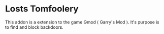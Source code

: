 # Losts Tomfoolery
This addon is a extension to the game Gmod ( Garry's Mod ). It's purpose is to find and block backdoors.
